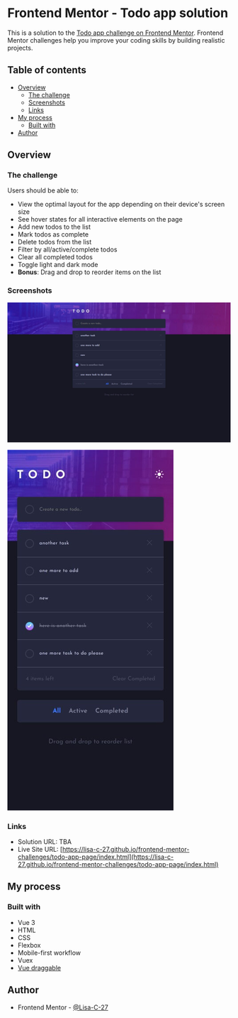 # Frontend Mentor - Todo app solution

This is a solution to the [Todo app challenge on Frontend Mentor](https://www.frontendmentor.io/challenges/todo-app-Su1_KokOW). Frontend Mentor challenges help you improve your coding skills by building realistic projects. 

## Table of contents

- [Overview](#overview)
  - [The challenge](#the-challenge)
  - [Screenshots](#screenshots)
  - [Links](#links)
- [My process](#my-process)
  - [Built with](#built-with)
- [Author](#author)

## Overview

### The challenge

Users should be able to:

- View the optimal layout for the app depending on their device's screen size
- See hover states for all interactive elements on the page
- Add new todos to the list
- Mark todos as complete
- Delete todos from the list
- Filter by all/active/complete todos
- Clear all completed todos
- Toggle light and dark mode
- **Bonus**: Drag and drop to reorder items on the list

### Screenshots

![](./src/assets/desktop-image.jpg)

<img src="./src/assets/phone-image.jpg" width="375" alt="Mobile screenshot">

### Links

- Solution URL: TBA
- Live Site URL: [https://lisa-c-27.github.io/frontend-mentor-challenges/todo-app-page/index.html](https://lisa-c-27.github.io/frontend-mentor-challenges/todo-app-page/index.html)

## My process

### Built with

- Vue 3
- HTML
- CSS
- Flexbox
- Mobile-first workflow
- Vuex
- [Vue draggable](https://github.com/SortableJS/vue.draggable.next)

## Author

- Frontend Mentor - [@Lisa-C-27](https://www.frontendmentor.io/profile/Lisa-C-27)